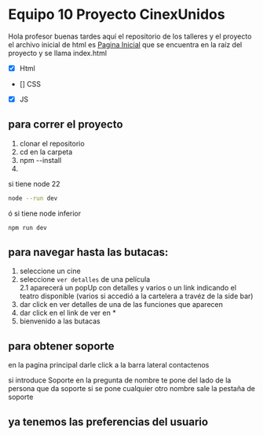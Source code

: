 # Equipo 10 Proyecto CinexUnidos
Hola profesor buenas tardes aquí el repositorio de los talleres y el proyecto
el archivo inicial de html es [Pagina Inicial](index.html) que se encuentra en la raíz del proyecto y se llama index.html
- [x] Html
- [] CSS
- [x] JS

## para correr el proyecto
1) clonar el repositorio
2) cd en la carpeta
3) npm --install
4) 
si tiene node 22
```bash
node --run dev
```
ó si tiene node inferior 
```bash
npm run dev
```
## para navegar hasta las butacas:
1. seleccione un cine
2. seleccione ```ver detalles``` de una película<br>
    2.1 aparecerá un popUp con detalles y varios o un link indicando el teatro disponible (varios si accedió a la cartelera a travéz de la side bar)
3.   dar click en ver detalles de una de las funciones que aparecen 
4.  dar click en el link de ver en *
5. bienvenido a las butacas
## para obtener soporte
en la pagina principal darle click a la barra lateral contactenos

si introduce Soporte en la pregunta de nombre te pone del lado de la persona que da soporte
si se pone cualquier otro nombre sale la pestaña de soporte 

## ya tenemos las preferencias del usuario